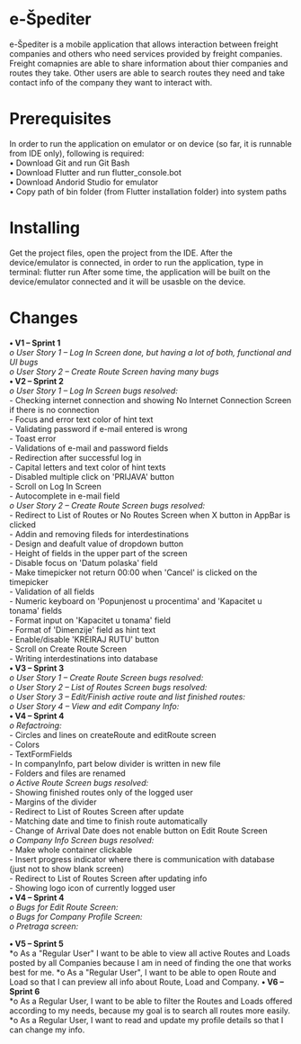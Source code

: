 # e-Špediter
e-Špediter is a mobile application that allows interaction between freight companies and others who need services provided by freight companies. Freight comapnies are able to share information about thier companies and routes they take. Other users are able to search routes they need and take contact info of the company they want to interact with.
# Prerequisites
In order to run the application on emulator or on device (so far, it is runnable from IDE only), following is required:<br/>
•	Download Git and run Git Bash<br/>
•	Download Flutter and run flutter_console.bot<br/>
•	Download Andorid Studio for emulator<br/>
•	Copy path of bin folder (from Flutter installation folder) into system paths
# Installing
Get the project files, open the project from the IDE. After the device/emulator is connected, in order to run the application, type in terminal:
		flutter run
After some time, the application will be built on the device/emulator connected and it will be usasble on the device.
# Changes
**•	V1 – Sprint 1<br/>**
        *o	User Story 1 – Log In Screen done, but having a lot of both, functional and UI bugs<br/>*
        *o	User Story 2 – Create Route Screen having many bugs<br/>*
**•	V2 – Sprint 2<br/>**
	*o	User Story 1 – Log In Screen bugs resolved:<br/>*
		-	Checking internet connection and showing No Internet Connection Screen if there is no connection<br/>
		-	Focus and error text color of hint text<br/>
		-	Validating password if e-mail entered is wrong<br/>
		-	Toast error<br/>
		-	Validations of e-mail and password fields<br/>
		-	Redirection after successful log in<br/>
		-	Capital letters and text color of hint texts<br/>
		-	Disabled multiple click on 'PRIJAVA' button<br/>
		-	Scroll on Log In Screen<br/>
		-	Autocomplete in e-mail field<br/>
	*o	User Story 2 – Create Route Screen bugs resolved:<br/>*
		-	Redirect to List of Routes or No Routes Screen when X button in AppBar is clicked<br/>
		-	Addin and removing fileds for interdestinations<br/>
		-	Design and deafult value of dropdown button<br/>
		-	Height of fields in the upper part of the screen<br/>
		-	Disable focus on 'Datum polaska' field<br/>
		-	Make timepicker not return 00:00 when 'Cancel' is clicked on the timepicker<br/>
		-	Validation of all fields<br/>
		-	Numeric keyboard on 'Popunjenost u procentima' and 'Kapacitet u tonama' fields<br/>
		-	Format input on 'Kapacitet u tonama' field<br/>
		-	Format of 'Dimenzije' field as hint text<br/>
		-	Enable/disable 'KREIRAJ RUTU' button<br/>
		-	Scroll on Create Route Screen<br/>
		-	Writing interdestinations into database<br/>
**•	V3 – Sprint 3<br/>**
	*o	User Story 1 – Create Route Screen bugs resolved:<br/>*
	*o	User Story 2 – List of Routes Screen bugs resolved:<br/>*
	*o	User Story 3 – Edit/Finish active route and list finished routes:<br/>*
	*o	User Story 4 – View and edit Company Info:<br/>*
**•	V4 – Sprint 4 <br/>**
	*o	Refactroing:<br/>*
		-	Circles and lines on createRoute and editRoute screen<br/>
		-	Colors<br/>
		-	TextFormFields<br/>
		-	In companyInfo, part below divider is written in new file<br/>
		-	Folders and files are renamed<br/>
	*o	Active Route Screen bugs resolved:<br/>*
		-	Showing finished routes only of the logged user<br/>
		-	Margins of the divider<br/>
		-	Redirect to List of Routes Screen after update<br/>
		-	Matching date and time to finish route automatically<br/>
		-	Change of Arrival Date does not enable button on Edit Route Screen<br/>
	*o	Company Info Screen bugs resolved:<br/>*
		-	Make whole container clickable<br/>
		-	Insert progress indicator where there is communication with database (just not to show blank screen)<br/>
		-	Redirect to List of Routes Screen after updating info<br/>
		-	Showing logo icon of currently logged user<br/>
**•	V4 – Sprint 4 <br/>**
	*o	Bugs for Edit Route Screen:<br/>*
	*o	Bugs for Company Profile Screen:<br/>*
	*o	Pretraga screen:<br/>*
	
**•	V5 – Sprint 5 <br/>**
      *o   As a "Regular User" I want to be able to view all active Routes and Loads posted by all Companies because I am in              need of finding the one that works best for me.
      *o   As a "Regular User", I want to be able to open Route and Load so that I can preview all info about Route, Load and              Company.
**•	V6 – Sprint 6 <br/>**
      *o   As a Regular User, I want to be able to filter the Routes and Loads offered according to my needs, because my goal            is to search all routes more easily.
      *o  As a Regular User, I want to read and update  my profile details so that I can change my info.<br/>
     
	
